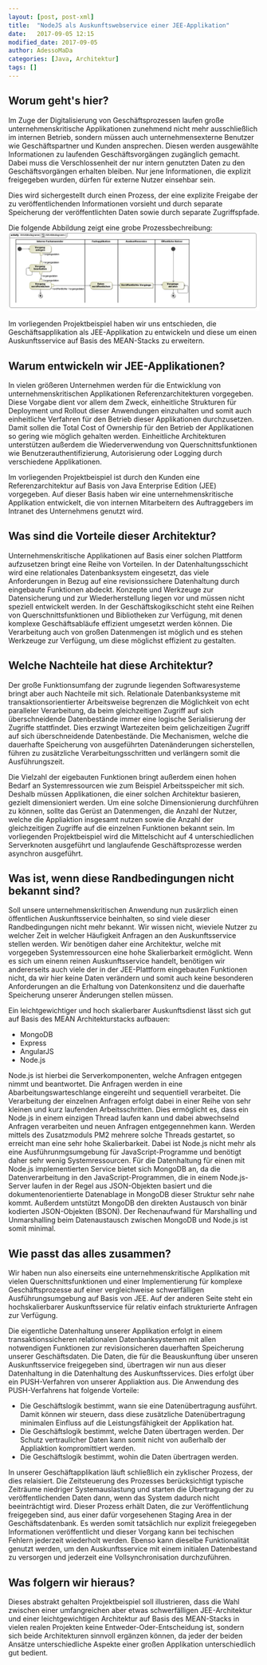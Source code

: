 ```yaml
---
layout: [post, post-xml]
title:  "NodeJS als Auskunftswebservice einer JEE-Applikation"
date:   2017-09-05 12:15
modified_date: 2017-09-05
author: AdessoMaDa
categories: [Java, Architektur]
tags: []
---
```


## Worum geht's hier?

Im Zuge der Digitalisierung von Geschäftsprozessen laufen große unternehmenskritische Applikationen zunehmend nicht mehr ausschließlich im internen Betrieb, sondern
müssen auch unternehmensexterne Benutzer wie Geschäftspartner und Kunden ansprechen. Diesen werden ausgewählte Informationen zu laufenden Geschäftsvorgängen zugänglich gemacht.
Dabei muss die Verschlossenheit der nur intern genutzten Daten zu den Geschäftsvorgängen erhalten bleiben. Nur jene Informationen, die explizit freigegeben wurden, 
dürfen für externe Nutzer einsehbar sein.

Dies wird sichergestellt durch einen Prozess, der eine explizite Freigabe der zu veröffentlichenden Informationen vorsieht und durch separate Speicherung der veröffentlichten Daten 
sowie durch separate Zugriffspfade.

Die folgende Abbildung zeigt eine grobe Prozessbechreibung:
![Prozessbechreibung zu NodeJS als Auskunftswebservice einer JEE-Applikation](../assets/images/posts/NodeJS-als-Auskunftswebservice-einer-JEE-Applikation/Aktivitaetsdiagramm.png)

Im vorliegenden Projektbeispiel haben wir uns entschieden, die Geschäftsapplikation als JEE-Applikation zu entwickeln und diese um einen Auskunftsservice auf Basis des MEAN-Stacks zu erweitern.

## Warum entwickeln wir JEE-Applikationen?

In vielen größeren Unternehmen werden für die Entwicklung von unternehmenskritischen Applikationen Referenzarchitekturen vorgegeben.
Diese Vorgabe dient vor allem dem Zweck, einheitliche Strukturen für Deployment und Rollout dieser Anwendungen einzuhalten und somit 
auch einheitliche Verfahren für den Betrieb dieser Applikationen durchzusetzen. Damit sollen die Total Cost of Ownership für den Betrieb
der Applikationen so gering wie möglich gehalten werden. Einheitliche Architekturen unterstützen außerdem die Wiederverwendung von
Querschnittsfunktionen wie Benutzerauthentifizierung, Autorisierung oder Logging durch verschiedene Applikationen.

Im vorliegenden Projektbeispiel ist durch den Kunden eine Referenzarchitektur auf Basis von Java Enterprise Edition (JEE) vorgegeben.
Auf dieser Basis haben wir eine unternehmenskritische Applikation entwickelt, die von internen Mitarbeitern des Auftraggebers im Intranet des Unternehmens genutzt wird.

## Was sind die Vorteile dieser Architektur?

Unternehmenskritische Applikationen auf Basis einer solchen Plattform aufzusetzen bringt eine Reihe von Vorteilen.
In der Datenhaltungsschicht wird eine relationales Datenbanksystem eingesetzt, das viele Anforderungen in Bezug auf eine revisionssichere Datenhaltung durch 
eingebaute Funktionen abdeckt. Konzepte und Werkzeuge zur Datensicherung und zur Wiederherstellung liegen vor und müssen nicht speziell entwickelt werden.
In der Geschäftskogikschicht steht eine Reihen von Querschnittsfunktionen und Bibliotheken zur Verfügung, mit denen komplexe Geschäftsabläufe effizient umgesetzt werden können.
Die Verarbeitung auch von großen Datenmengen ist möglich und es stehen Werkzeuge zur Verfügung, um diese möglichst effizient zu gestalten.

## Welche Nachteile hat diese Architektur?

Der große Funktionsumfang der zugrunde liegenden Softwaresysteme  bringt aber auch Nachteile mit sich. Relationale Datenbanksysteme mit transaktionsorientierter Arbeitsweise
begrenzen die Möglichkeit von echt paralleler Verarbeitung, da beim gleichzeitigen Zugriff auf sich überschneidende Datenbestände immer eine logische Serialisierung der Zugriffe stattfindet.
Dies erzwingt Wartezeiten beim gelichzeitigen Zugriff auf sich überschneidende Datenbestände. Die Mechanismen, welche die dauerhafte Speicherung von ausgeführten Datenänderungen
sicherstellen, führen zu zusätzliche Verarbeitungsschritten und verlängern somit die Ausführungszeit.

Die Vielzahl der eigebauten Funktionen bringt außerdem einen hohen Bedarf an Systemressourcen wie zum Beispiel Arbeitsspeicher mit sich. Deshalb müssen Applikationen, die einer solchen
Architektur basieren, gezielt dimensioniert werden. Um eine solche Dimensionierung durchführen zu können, sollte das Gerüst an Datenmengen, die Anzahl der Nutzer, welche die Appliaktion
insgesamt nutzen sowie die Anzahl der gleichzeitigen Zugriffe auf die einzelnen Funktionen bekannt sein. Im vorliegenden Projektbeispiel wird die Mittelschicht
auf 4 unterschiedlichen Serverknoten ausgeführt und langlaufende Geschäftsprozesse werden asynchron ausgeführt.

## Was ist, wenn diese Randbedingungen nicht bekannt sind?

Soll unsere unternehmenskritischen Anwendung nun zusärzlich einen öffentlichen Auskunftsservice beinhalten, so sind viele dieser Randbedingungen nicht mehr bekannt.
Wir wissen nicht, wieviele Nutzer zu welcher Zeit in welcher Häufigkeit Anfragen an den Auskunftsservice stellen werden. Wir benötigen daher eine Architektur, 
welche mit vorgegeben Systemressourcen eine hohe Skalierbarkeit ermöglicht. Wenn es sich um einenn reinen Auskunftsservice handelt, benötigen wir andererseits auch viele 
der in der JEE-Plattform eingebauten Funktionen nicht, da wir hier keine  Daten verändern und somit auch keine besonderen Anforderungen an die Erhaltung von Datenkonsitenz 
und die dauerhafte Speicherung unserer Änderungen stellen müssen.

Ein leichtgewichtiger und hoch skalierbarer Auskunftsdienst lässt sich gut auf Basis des MEAN Architekturstacks aufbauen:
* MongoDB
* Express
* AngularJS
* Node.js

Node.js ist hierbei die Serverkomponenten, welche Anfragen entgegen nimmt und beantwortet. Die Anfragen werden in eine Abarbeitungswarteschlange eingereiht und sequentiell verarbeitet.
Die Verarbeitung der einzelnen Anfragen erfolgt dabei in einer Reihe von sehr kleinen und kurz laufenden Arbeitsschritten. Dies ermöglicht es, dass ein Node.js in einem einzigen Thread 
laufen kann und dabei abwechselnd Anfragen verarbeiten und neuen Anfragen entgegennehmen kann. Werden mittels des Zusatzmoduls PM2 mehrere solche Threads gestartet, so erreicht man eine
sehr hohe Skalierbarkeit. Dabei ist Node.js nicht mehr als eine Ausführunmgsumgebung für JavaScript-Programme und benötigt daher sehr wenig Systemressourcen.
Für die Datenhaltung für einen mit Node.js implementierten Service bietet sich MongoDB an, da die Datenverarbeitung in den JavaScript-Programmen, die in einem Node.js-Server laufen
in der Regel aus JSON-Objekten basiert und die dokumentenorientierte Datenablage in MongoDB dieser Struktur sehr nahe kommt. 
Außerdem untstützt MongoDB den direkten Austausch von binär kodierten JSON-Objekten (BSON). 
Der Rechenaufwand für Marshalling und Unmarshalling beim Datenaustausch zwischen MongoDB und Node.js ist somit minimal.

## Wie passt das alles zusammen?

Wir haben nun also einerseits eine unternehmenskritische Applikation mit vielen Querschnittsfunktionen und einer Implementierung für komplexe Geschäftsprozesse auf einer 
vergleichweise schwerfälligen Ausführungsumgebung auf Basis von JEE. Auf der anderen Seite steht ein hochskalierbarer Auskunftsservice für relativ einfach strukturierte Anfragen
zur Verfügung.

Die eigentliche Datenhaltung unserer Applikation erfolgt in einem transaktionssicheren relationalen Datenbanksystemen mit allen notwendigen Funktionen zur revisionsicheren dauerhaften Speicherung unserer Geschäftsdaten.
Die Daten, die für die Beauskunftung über unseren Auskunftsservice freigegeben sind, übertragen wir nun aus dieser Datenhaltung in die Datenhaltung des Auskunftsservices.
Dies erfolgt über ein PUSH-Verfahren von unserer Appliaktion aus. Die Anwendung des PUSH-Verfahrens hat folgende Vorteile:
* Die Geschäftslogik bestimmt, wann sie eine Datenübertragung ausführt. Damit können wir steuern, dass diese zusätzliche Datenübertragung minimalen Einfluss auf die Leistungsfähigkeit der Applikation hat.
* Die Geschäftslogik bestimmt, welche Daten übertragen werden. Der Schutz vertraulicher Daten kann somit nicht von außerhalb der Appliaktion kompromittiert werden.
* Die Geschäftslogik bestimmt, wohin die Daten übertragen werden.

In unserer Geschäftapplikation läuft schließlich ein zyklischer Prozess, der dies relaisiert. Die Zeitsteuerung des Prozesses berücksichtigt typische Zeiträume niedriger
Systemauslastung und starten die Übertragung der zu veröffentlichenden Daten dann, wenn das System dadurch nicht beeinträchtigt wird.
Dieser Prozess erhält Daten, die zur Veröffentlichung freigegeben sind, aus einer dafür vorgesehenen Staging Area in der Geschäftsdatenbank.
Es werden somit tatsächlich nur explizit freiegegeben Informationen veröffentlicht und dieser Vorgang kann bei techischen Fehlern jederzeit wiederholt werden.
Ebenso kann dieselbe Funktionalität genutzt werden, um den Auskunftsservice mit einem initialen Datenbestand zu versorgen und jederzeit eine Vollsynchronisation durchzuführen.

## Was folgern wir hieraus?

Dieses abstrakt gehalten Projektbeispiel soll illustrieren, dass die Wahl zwischen einer umfangreichen aber etwas schwerfälligen JEE-Architektur und 
einer leichtgewichtigen Architektur auf Basis des MEAN-Stacks in vielen realen Projekten keine Entweder-Oder-Entscheidung ist, sondern sich beide Architekturen
sinnvoll ergänzen können, da jeder der beiden Ansätze unterschiedliche Aspekte einer großen Applikation unterschiedlich gut bedient.

